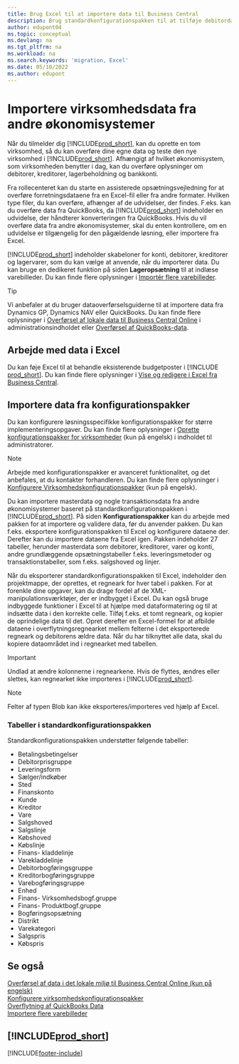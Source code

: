 ```yaml
---
title: Brug Excel til at importere data til Business Central
description: Brug standardkonfigurationspakken til at tilføje debitordata i Excel og importere dataene tilbage til Business Central.
author: edupont04
ms.topic: conceptual
ms.devlang: na
ms.tgt_pltfrm: na
ms.workload: na
ms.search.keywords: 'migration, Excel'
ms.date: 05/10/2022
ms.author: edupont
---
```

# <a name="import-business-data-from-other-finance-systems" />Importere virksomhedsdata fra andre økonomisystemer

Når du tilmelder dig [!INCLUDE[prod_short](includes/prod_short.md)], kan du oprette en tom virksomhed, så du kan overføre dine egne data og teste den nye virksomhed i [!INCLUDE[prod_short](includes/prod_short.md)]. Afhængigt af hvilket økonomisystem, som virksomheden benytter i dag, kan du overføre oplysninger om debitorer, kreditorer, lagerbeholdning og bankkonti.  

Fra rollecenteret kan du starte en assisterede opsætningsvejledning for at overføre forretningsdataene fra en Excel-fil eller fra andre formater. Hvilken type filer, du kan overføre, afhænger af de udvidelser, der findes. F.eks. kan du overføre data fra QuickBooks, da [!INCLUDE[prod_short](includes/prod_short.md)] indeholder en udvidelse, der håndterer konverteringen fra QuickBooks. Hvis du vil overføre data fra andre økonomisystemer, skal du enten kontrollere, om en udvidelse er tilgængelig for den pågældende løsning, eller importere fra Excel.  

[!INCLUDE[prod_short](includes/prod_short.md)] indeholder skabeloner for konti, debitorer, kreditorer og lagervarer, som du kan vælge at anvende, når du importerer data. Du kan bruge en dedikeret funktion på siden **Lageropsætning** til at indlæse varebilleder. Du kan finde flere oplysninger i [Importér flere varebilleder](inventory-how-import-item-pictures.md).

> [!TIP]  
> Vi anbefaler at du bruger dataoverførselsguiderne til at importere data fra Dynamics GP, Dynamics NAV eller QuickBooks. Du kan finde flere oplysninger i [Overførsel af lokale data til Business Central Online](/dynamics365/business-central/dev-itpro/administration/migrate-data) i administrationsindholdet eller [Overførsel af QuickBooks-data](ui-extensions-quickbooks-data-migration.md).

## <a name="work-with-data-in-excel" />Arbejde med data i Excel

Du kan føje Excel til at behandle eksisterende budgetposter i [!INCLUDE [prod_short](includes/prod_short.md)]. Du kan finde flere oplysninger i [Vise og redigere i Excel fra Business Central](across-work-with-excel.md).  

## <a name="import-data-from-configuration-packages" />Importere data fra konfigurationspakker

Du kan konfigurere løsningsspecifikke konfigurationspakker for større implementeringsopgaver. Du kan finde flere oplysninger i [Oprette konfigurationspakker for virksomheder](/dynamics365/business-central/dev-itpro/administration/set-up-standard-company-configuration-packages) (kun på engelsk) i indholdet til administratorer.  

> [!NOTE]  
> Arbejde med konfigurationspakker er avanceret funktionalitet, og det anbefales, at du kontakter forhandleren. Du kan finde flere oplysninger i [Konfigurere Virksomhedskonfigurationspakker](/dynamics365/business-central/dev-itpro/administration/set-up-standard-company-configuration-packages) (kun på engelsk).

Du kan importere masterdata og nogle transaktionsdata fra andre økonomisystemer baseret på standardkonfigurationspakken i [!INCLUDE[prod_short](includes/prod_short.md)]. På siden **Konfigurationspakker** kan du arbejde med pakken for at importere og validere data, før du anvender pakken. Du kan f.eks. eksportere konfigurationspakken til Excel og konfigurere dataene der. Derefter kan du importere dataene fra Excel igen. Pakken indeholder 27 tabeller, herunder masterdata som debitorer, kreditorer, varer og konti, andre grundlæggende opsætningstabeller f.eks. leveringsmetoder og transaktionstabeller, som f.eks. salgshoved og linjer.  

Når du eksporterer standardkonfigurationspakken til Excel, indeholder den projektmappe, der oprettes, et regneark for hver tabel i pakken. For at forenkle dine opgaver, kan du drage fordel af de XML-manipulationsværktøjer, der er indbygget i Excel. Du kan også bruge indbyggede funktioner i Excel til at hjælpe med dataformatering og til at indsætte data i den korrekte celle. Tilføj f.eks. et tomt regneark, og kopier de oprindelige data til det. Opret derefter en Excel-formel for at afbilde dataene i overflytningsregnearket mellem felterne i det eksporterede regneark og debitorens ældre data. Når du har tilknyttet alle data, skal du kopiere dataområdet ind i regnearket med tabellen.  

> [!IMPORTANT]  
> Undlad at ændre kolonnerne i regnearkene. Hvis de flyttes, ændres eller slettes, kan regnearket ikke importeres i [!INCLUDE[prod_short](includes/prod_short.md)].

> [!NOTE]
> Felter af typen Blob kan ikke eksporteres/importeres ved hjælp af Excel.

### <a name="tables-in-the-default-configuration-package" />Tabeller i standardkonfigurationspakken

Standardkonfigurationspakken understøtter følgende tabeller:

- Betalingsbetingelser
- Debitorprisgruppe
- Leveringsform
- Sælger/indkøber
- Sted
- Finanskonto
- Kunde
- Kreditor
- Vare
- Salgshoved
- Salgslinje
- Købshoved
- Købslinje
- Finans- kladdelinje
- Varekladdelinje
- Debitorbogføringsgruppe
- Kreditorbogføringsgruppe
- Varebogføringsgruppe
- Enhed
- Finans- Virksomhedsbogf.gruppe
- Finans- Produktbogf.gruppe
- Bogføringsopsætning
- Distrikt
- Varekategori
- Salgspris
- Købspris

## <a name="see-also" />Se også

[Overførsel af data i det lokale miljø til Business Central Online (kun på engelsk)](/dynamics365/business-central/dev-itpro/administration/migrate-data)  
[Konfigurere virksomhedskonfigurationspakker](/dynamics365/business-central/dev-itpro/administration/set-up-standard-company-configuration-packages)  
[Overflytning af QuickBooks Data](ui-extensions-quickbooks-data-migration.md)  
[Importere flere varebilleder](inventory-how-import-item-pictures.md)

## [!INCLUDE[prod_short](includes/free_trial_md.md)]


[!INCLUDE[footer-include](includes/footer-banner.md)]
